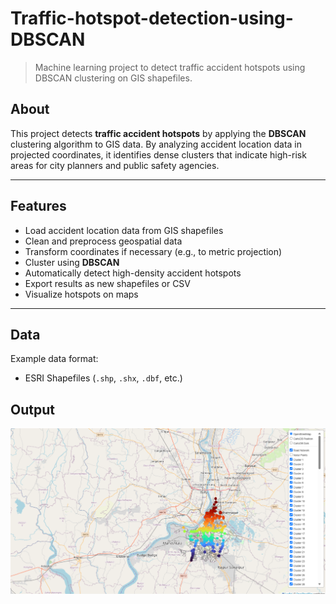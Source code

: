 # Traffic-hotspot-detection-using-DBSCAN

> Machine learning project to detect traffic accident hotspots using DBSCAN clustering on GIS shapefiles.

## About
This project detects **traffic accident hotspots** by applying the **DBSCAN** clustering algorithm to GIS data. By analyzing accident location data in projected coordinates, it identifies dense clusters that indicate high-risk areas for city planners and public safety agencies.

---

## Features
- Load accident location data from GIS shapefiles
- Clean and preprocess geospatial data
- Transform coordinates if necessary (e.g., to metric projection)
- Cluster using **DBSCAN**
- Automatically detect high-density accident hotspots
- Export results as new shapefiles or CSV
- Visualize hotspots on maps

---

## Data
Example data format:
- ESRI Shapefiles (`.shp`, `.shx`, `.dbf`, etc.)

## Output
![image_alt](https://github.com/aashika3582/Traffic-hotspot-detection-using-DBSCAN/blob/c49c6698ef4d7e6eb2d35a72f9731f48cd8d52b4/result.png)
